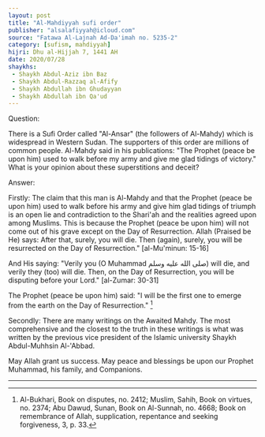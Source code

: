 ```yaml
---
layout: post
title: "Al-Mahdiyyah sufi order"
publisher: "alsalafiyyah@icloud.com"
source: "Fatawa Al-Lajnah Ad-Da'imah no. 5235-2"
category: [sufism, mahdiyyah]
hijri: Dhu al-Hijjah 7, 1441 AH
date: 2020/07/28
shaykhs: 
 - Shaykh Abdul-Aziz ibn Baz
 - Shaykh Abdul-Razzaq al-Afify
 - Shaykh Abdullah ibn Ghudayyan
 - Shaykh Abdullah ibn Qa'ud
---
```


Question: 

There is a Sufi Order called "Al-Ansar" (the followers of Al-Mahdy) which is widespread in Western Sudan. The supporters of this order are millions of common people. Al-Mahdy said in his publications: "The Prophet (peace be upon him) used to walk before my army and give me glad tidings of victory." What is your opinion about these superstitions and deceit?

Answer:

Firstly: The claim that this man is Al-Mahdy and that the Prophet (peace be upon him) used to walk before his army and give him glad tidings of triumph is an open lie and contradiction to the Shari'ah and the realities agreed upon among Muslims. This is because the Prophet (peace be upon him) will not come out of his grave except on the Day of Resurrection. Allah (Praised be He) says: After that, surely, you will die. Then (again), surely, you will be resurrected on the Day of Resurrection." [al-Mu'minun: 15-16] 

And His saying: "Verily you (O Muhammad صلى الله عليه وسلم) will die, and verily they (too) will die. Then, on the Day of Resurrection, you will be disputing before your Lord." [al-Zumar: 30-31]

The Prophet (peace be upon him) said: "I will be the first one to emerge from the earth on the Day of Resurrection." [^1]

Secondly: There are many writings on the Awaited Mahdy. The most comprehensive and the closest to the truth in these writings is what was written by the previous vice president of the Islamic university Shaykh Abdul-Muhhsin Al-'Abbad.

May Allah grant us success. May peace and blessings be upon our Prophet Muhammad, his family, and Companions.

---

[^1]: Al-Bukhari, Book on disputes, no. 2412; Muslim, Sahih, Book on virtues, no. 2374; Abu Dawud, Sunan, Book on Al-Sunnah, no. 4668; Book on remembrance of Allah, supplication, repentance and seeking forgiveness, 3, p. 33.


